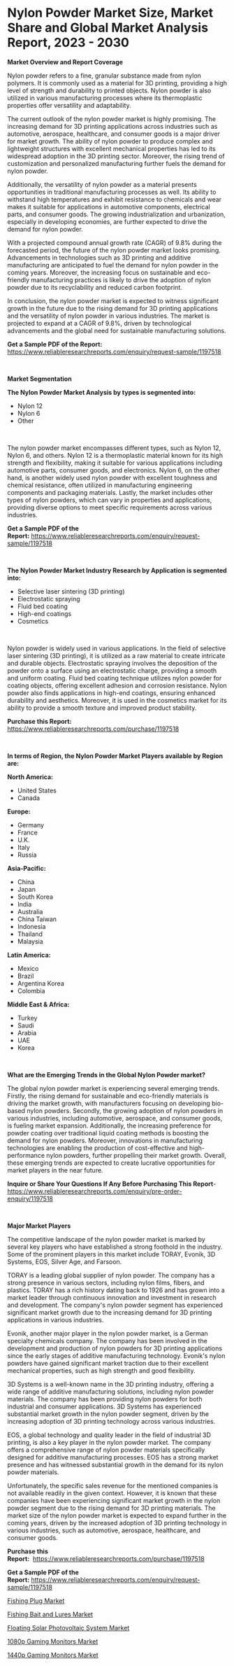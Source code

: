 <p><h1>Nylon Powder Market Size, Market Share and Global Market Analysis Report, 2023 - 2030</h1></p><p><strong>Market Overview and Report Coverage</strong></p>
<p><p>Nylon powder refers to a fine, granular substance made from nylon polymers. It is commonly used as a material for 3D printing, providing a high level of strength and durability to printed objects. Nylon powder is also utilized in various manufacturing processes where its thermoplastic properties offer versatility and adaptability.</p><p>The current outlook of the nylon powder market is highly promising. The increasing demand for 3D printing applications across industries such as automotive, aerospace, healthcare, and consumer goods is a major driver for market growth. The ability of nylon powder to produce complex and lightweight structures with excellent mechanical properties has led to its widespread adoption in the 3D printing sector. Moreover, the rising trend of customization and personalized manufacturing further fuels the demand for nylon powder.</p><p>Additionally, the versatility of nylon powder as a material presents opportunities in traditional manufacturing processes as well. Its ability to withstand high temperatures and exhibit resistance to chemicals and wear makes it suitable for applications in automotive components, electrical parts, and consumer goods. The growing industrialization and urbanization, especially in developing economies, are further expected to drive the demand for nylon powder.</p><p>With a projected compound annual growth rate (CAGR) of 9.8% during the forecasted period, the future of the nylon powder market looks promising. Advancements in technologies such as 3D printing and additive manufacturing are anticipated to fuel the demand for nylon powder in the coming years. Moreover, the increasing focus on sustainable and eco-friendly manufacturing practices is likely to drive the adoption of nylon powder due to its recyclability and reduced carbon footprint.</p><p>In conclusion, the nylon powder market is expected to witness significant growth in the future due to the rising demand for 3D printing applications and the versatility of nylon powder in various industries. The market is projected to expand at a CAGR of 9.8%, driven by technological advancements and the global need for sustainable manufacturing solutions.</p></p>
<p><strong>Get a Sample PDF of the Report:</strong> <a href="https://www.reliableresearchreports.com/enquiry/request-sample/1197518">https://www.reliableresearchreports.com/enquiry/request-sample/1197518</a></p>
<p>&nbsp;</p>
<p><strong>Market Segmentation</strong></p>
<p><strong>The Nylon Powder Market Analysis by types is segmented into:</strong></p>
<p><ul><li>Nylon 12</li><li>Nylon 6</li><li>Other</li></ul></p>
<p>&nbsp;</p>
<p><p>The nylon powder market encompasses different types, such as Nylon 12, Nylon 6, and others. Nylon 12 is a thermoplastic material known for its high strength and flexibility, making it suitable for various applications including automotive parts, consumer goods, and electronics. Nylon 6, on the other hand, is another widely used nylon powder with excellent toughness and chemical resistance, often utilized in manufacturing engineering components and packaging materials. Lastly, the market includes other types of nylon powders, which can vary in properties and applications, providing diverse options to meet specific requirements across various industries.</p></p>
<p><strong>Get a Sample PDF of the Report:</strong>&nbsp;<a href="https://www.reliableresearchreports.com/enquiry/request-sample/1197518">https://www.reliableresearchreports.com/enquiry/request-sample/1197518</a></p>
<p>&nbsp;</p>
<p><strong>The Nylon Powder Market Industry Research by Application is segmented into:</strong></p>
<p><ul><li>Selective laser sintering (3D printing)</li><li>Electrostatic spraying</li><li>Fluid bed coating</li><li>High-end coatings</li><li>Cosmetics</li></ul></p>
<p>&nbsp;</p>
<p><p>Nylon powder is widely used in various applications. In the field of selective laser sintering (3D printing), it is utilized as a raw material to create intricate and durable objects. Electrostatic spraying involves the deposition of the powder onto a surface using an electrostatic charge, providing a smooth and uniform coating. Fluid bed coating technique utilizes nylon powder for coating objects, offering excellent adhesion and corrosion resistance. Nylon powder also finds applications in high-end coatings, ensuring enhanced durability and aesthetics. Moreover, it is used in the cosmetics market for its ability to provide a smooth texture and improved product stability.</p></p>
<p><strong>Purchase this Report:</strong>&nbsp; <a href="https://www.reliableresearchreports.com/purchase/1197518">https://www.reliableresearchreports.com/purchase/1197518</a></p>
<p>&nbsp;</p>
<p><strong>In terms of Region, the Nylon Powder Market Players available by Region are:</strong></p>
<p>
    <p> <strong> North America: </strong>
        <ul>
            <li>United States</li>
            <li>Canada</li>
        </ul>
        </p> 
    <p> <strong> Europe: </strong>
        <ul>
            <li>Germany</li>
            <li>France</li>
            <li>U.K.</li>
            <li>Italy</li>
            <li>Russia</li>
        </ul>
        </p> 
    <p> <strong> Asia-Pacific: </strong>
        <ul>
            <li>China</li>
            <li>Japan</li>
            <li>South Korea</li>
            <li>India</li>
            <li>Australia</li>
            <li>China Taiwan</li>
            <li>Indonesia</li>
            <li>Thailand</li>
            <li>Malaysia</li>
        </ul>
        </p> 
    <p> <strong> Latin America: </strong>
        <ul>
            <li>Mexico</li>
            <li>Brazil</li>
            <li>Argentina Korea</li>
            <li>Colombia</li>
        </ul>
        </p> 
    <p> <strong> Middle East & Africa: </strong>
        <ul>
            <li>Turkey</li>
            <li>Saudi</li>
            <li>Arabia</li>
            <li>UAE</li>
            <li>Korea</li>
        </ul>
    </p>
    </p>
<p>&nbsp;</p>
<p><strong>What are the Emerging Trends in the Global Nylon Powder market?</strong></p>
<p><p>The global nylon powder market is experiencing several emerging trends. Firstly, the rising demand for sustainable and eco-friendly materials is driving the market growth, with manufacturers focusing on developing bio-based nylon powders. Secondly, the growing adoption of nylon powders in various industries, including automotive, aerospace, and consumer goods, is fueling market expansion. Additionally, the increasing preference for powder coating over traditional liquid coating methods is boosting the demand for nylon powders. Moreover, innovations in manufacturing technologies are enabling the production of cost-effective and high-performance nylon powders, further propelling their market growth. Overall, these emerging trends are expected to create lucrative opportunities for market players in the near future.</p></p>
<p><strong>Inquire or Share Your Questions If Any Before Purchasing This Report</strong>- <a href="https://www.reliableresearchreports.com/enquiry/pre-order-enquiry/1197518">https://www.reliableresearchreports.com/enquiry/pre-order-enquiry/1197518</a></p>
<p>&nbsp;</p>
<p><strong>Major Market Players</strong></p>
<p><p>The competitive landscape of the nylon powder market is marked by several key players who have established a strong foothold in the industry. Some of the prominent players in this market include TORAY, Evonik, 3D Systems, EOS, Silver Age, and Farsoon.</p><p>TORAY is a leading global supplier of nylon powder. The company has a strong presence in various sectors, including nylon films, fibers, and plastics. TORAY has a rich history dating back to 1926 and has grown into a market leader through continuous innovation and investment in research and development. The company's nylon powder segment has experienced significant market growth due to the increasing demand for 3D printing applications in various industries.</p><p>Evonik, another major player in the nylon powder market, is a German specialty chemicals company. The company has been involved in the development and production of nylon powders for 3D printing applications since the early stages of additive manufacturing technology. Evonik's nylon powders have gained significant market traction due to their excellent mechanical properties, such as high strength and good flexibility.</p><p>3D Systems is a well-known name in the 3D printing industry, offering a wide range of additive manufacturing solutions, including nylon powder materials. The company has been providing nylon powders for both industrial and consumer applications. 3D Systems has experienced substantial market growth in the nylon powder segment, driven by the increasing adoption of 3D printing technology across various industries.</p><p>EOS, a global technology and quality leader in the field of industrial 3D printing, is also a key player in the nylon powder market. The company offers a comprehensive range of nylon powder materials specifically designed for additive manufacturing processes. EOS has a strong market presence and has witnessed substantial growth in the demand for its nylon powder materials.</p><p>Unfortunately, the specific sales revenue for the mentioned companies is not available readily in the given context. However, it is known that these companies have been experiencing significant market growth in the nylon powder segment due to the rising demand for 3D printing materials. The market size of the nylon powder market is expected to expand further in the coming years, driven by the increased adoption of 3D printing technology in various industries, such as automotive, aerospace, healthcare, and consumer goods.</p></p>
<p><strong>Purchase this Report:</strong>&nbsp;&nbsp;<a href="https://www.reliableresearchreports.com/purchase/1197518">https://www.reliableresearchreports.com/purchase/1197518</a></p>
<p></p>
<p><strong>Get a Sample PDF of the Report:</strong>&nbsp;<a href="https://www.reliableresearchreports.com/enquiry/request-sample/1197518">https://www.reliableresearchreports.com/enquiry/request-sample/1197518</a></p>
<p><p><a href="https://medium.com/@primeyash92/fishing-plug-nbsp-market-focuses-on-market-share-size-and-projected-forecast-till-2030-43d17ce3b7b8">Fishing Plug Market</a></p><p><a href="https://medium.com/@shubham99912151/fishing-bait-and-lures-market-size-market-outlook-and-market-forecast-2023-to-2030-b4542252e173">Fishing Bait and Lures Market</a></p><p><a href="https://medium.com/@freedayundt/floating-solar-photovoltaic-system-market-focuses-on-market-share-size-and-projected-forecast-till-1f22ae92482d">Floating Solar Photovoltaic System Market</a></p><p><a href="https://medium.com/@shiv151299/1080p-gaming-monitors-market-trends-forecast-and-competitive-analysis-to-2030-a163512b704f">1080p Gaming Monitors Market</a></p><p><a href="https://medium.com/@yashreports27/1440p-gaming-monitors-market-outlook-industry-overview-and-forecast-2023-to-2030-2153227ae55a">1440p Gaming Monitors Market</a></p></p>